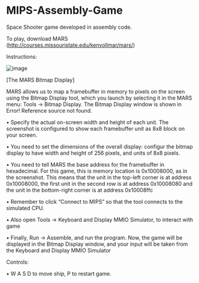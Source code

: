 # MIPS-Assembly-Game
Space Shooter game developed in assembly code.

To play, download MARS (http://courses.missouristate.edu/kenvollmar/mars/)

Instructions: 

![image](https://user-images.githubusercontent.com/85118557/218233952-297767e1-a5f0-4b43-99cd-9e91a3631c1f.png)

[The MARS Bitmap Display]

MARS allows us to map a framebuffer in memory to pixels on the screen using the Bitmap Display tool, which you launch by selecting it in the MARS menu: Tools → Bitmap Display. The Bitmap Display window is shown in Error! Reference source not found.

• Specify the actual on-screen width and height of each unit. The screenshot is configured to show each framebuffer unit as 8x8 block on your screen.

• You need to set the dimensions of the overall display: configur the bitmap display to have width and height of 256 pixels, and units of 8x8 pixels.

• You need to tell MARS the base address for the framebuffer in hexadecimal. For this game, this is memory location is 0x10008000, as in the screenshot. This means that the unit in the top-left corner is at address 0x10008000, the first unit in the second row is at address 0x10008080 and the unit in the bottom-right corner is at address 0x10008ffc

• Remember to click “Connect to MIPS” so that the tool connects to the simulated CPU.

• Also open Tools -> Keyboard and Display MMIO Simulator, to interact with game

• Finally, Run -> Assemble, and run the program. Now, the game will be displayed in the Bitmap Display window, and your input will be taken from the Keyboard and Display MMIO Simulator

Controls: 

• W A S D to move ship, P to restart game.
